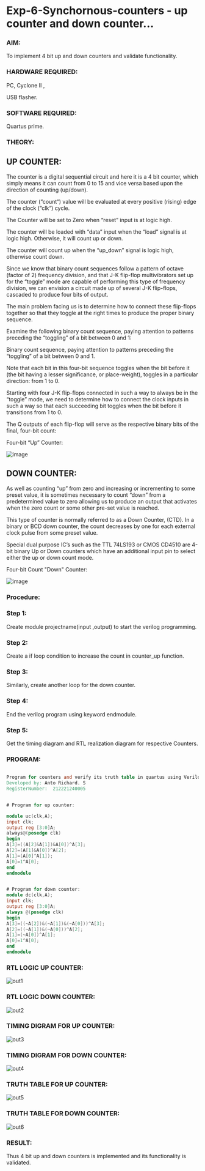 # Exp-6-Synchornous-counters - up counter and down counter...

### AIM: 

To implement 4 bit up and down counters and validate functionality.

### HARDWARE REQUIRED:  

PC, Cyclone II ,

USB flasher.

### SOFTWARE REQUIRED:   

Quartus prime.

### THEORY: 

## UP COUNTER: 

The counter is a digital sequential circuit and here it is a 4 bit counter, which simply means it can count from 0 to 15 and vice versa based upon the direction of counting (up/down). 

The counter (“count“) value will be evaluated at every positive (rising) edge of the clock (“clk“) cycle.

The Counter will be set to Zero when “reset” input is at logic high.

The counter will be loaded with “data” input when the “load” signal is at logic high. Otherwise, it will count up or down.

The counter will count up when the “up_down” signal is logic high, otherwise count down.

Since we know that binary count sequences follow a pattern of octave (factor of 2) frequency division, and that J-K flip-flop multivibrators set up for the “toggle” mode are capable of performing this type of frequency division, we can envision a circuit made up of several J-K flip-flops, cascaded to produce four bits of output.

The main problem facing us is to determine how to connect these flip-flops together so that they toggle at the right times to produce the proper binary sequence.

Examine the following binary count sequence, paying attention to patterns preceding the “toggling” of a bit between 0 and 1:

Binary count sequence, paying attention to patterns preceding the “toggling” of a bit between 0 and 1.

Note that each bit in this four-bit sequence toggles when the bit before it (the bit having a lesser significance, or place-weight), toggles in a particular direction: from 1 to 0.

Starting with four J-K flip-flops connected in such a way to always be in the “toggle” mode, we need to determine how to connect the clock inputs in such a way so that each succeeding bit toggles when the bit before it transitions from 1 to 0.

The Q outputs of each flip-flop will serve as the respective binary bits of the final, four-bit count:

Four-bit “Up” Counter:

![image](https://user-images.githubusercontent.com/36288975/169644758-b2f4339d-9532-40c5-af40-8f4f8c942e2c.png)

## DOWN COUNTER: 

As well as counting “up” from zero and increasing or incrementing to some preset value, it is sometimes necessary to count “down” from a predetermined value to zero allowing us to produce an output that activates when the zero count or some other pre-set value is reached.

This type of counter is normally referred to as a Down Counter, (CTD). In a binary or BCD down counter, the count decreases by one for each external clock pulse from some preset value.

Special dual purpose IC’s such as the TTL 74LS193 or CMOS CD4510 are 4-bit binary Up or Down counters which have an additional input pin to select either the up or down count mode.

Four-bit Count "Down" Counter:

![image](https://user-images.githubusercontent.com/36288975/169644844-1a14e123-7228-4ed8-81a9-eb937dff4ac8.png)


### Procedure:

### Step 1:

Create module projectname(input ,output) to start the verilog programming.

### Step 2:

Create a if loop condition to increase the count in counter_up function.

### Step 3:

Similarly, create another loop for the down counter.

### Step 4:

End the verilog program using keyword endmodule.

### Step 5:

Get the timing diagram and RTL realization diagram for respective Counters.

### PROGRAM:

``` verilog

Program for counters and verify its truth table in quartus using Verilog programming.
Developed by: Anto Richard. S
RegisterNumber:  212221240005

```

```verilog

# Program for up counter:

module uc(clk,A);
input clk;
output reg [3:0]A;
always@(posedge clk)
begin
A[3]=((A[2]&A[1])&A[0])^A[3];
A[2]=(A[1]&A[0])^A[2];
A[1]=(A[0]^A[1]);
A[0]=1^A[0];
end
endmodule

```


```verilog

# Program for down counter:
module dc(clk,A);
input clk;
output reg [3:0]A;
always @(posedge clk)
begin
A[3]=((~A[2])&(~A[1])&(~A[0]))^A[3];
A[2]=((~A[1])&(~A[0]))^A[2];
A[1]=(~A[0])^A[1];
A[0]=1^A[0];
end
endmodule

```

### RTL LOGIC UP COUNTER:

![out1](https://github.com/anto-richard/Exp-7-Synchornous-counters-/assets/93427534/c36fe9f6-a6fc-44e5-ad8e-ce3ac8de650a)

### RTL LOGIC DOWN COUNTER:  

![out2](https://github.com/anto-richard/Exp-7-Synchornous-counters-/assets/93427534/b24ba509-be9a-4676-bdd9-e9044be1c609)

### TIMING DIGRAM FOR UP COUNTER:  

![out3](https://github.com/anto-richard/Exp-7-Synchornous-counters-/assets/93427534/466c7113-c6e6-4cc1-8acd-7ec6c2399399)

### TIMING DIGRAM FOR DOWN COUNTER: 

![out4](https://github.com/anto-richard/Exp-7-Synchornous-counters-/assets/93427534/b1c75c83-ee83-4d97-8c13-3db48bcd5e59)

### TRUTH TABLE FOR UP COUNTER: 

![out5](https://github.com/anto-richard/Exp-7-Synchornous-counters-/assets/93427534/0c2efb36-e3f2-480c-a96f-0c699582bbc8)

### TRUTH TABLE FOR DOWN COUNTER: 

![out6](https://github.com/anto-richard/Exp-7-Synchornous-counters-/assets/93427534/30c05441-a33d-4a9d-a628-1f60ce4b56e6)

### RESULT:

Thus 4 bit up and down counters is implemented and its functionality is validated.

